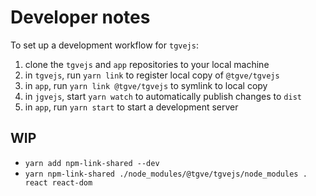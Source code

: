 # Developer notes

To set up a development workflow for `tgvejs`:

1. clone the `tgvejs` and `app` repositories to your local machine
2. in `tgvejs`, run `yarn link` to register local copy of `@tgve/tgvejs`
3. in `app`, run `yarn link @tgve/tgvejs` to symlink to local copy
4. in `jgvejs`, start `yarn watch` to automatically publish changes to `dist`
5. in `app`, run `yarn start` to start a development server

## WIP

- `yarn add npm-link-shared --dev`
- `yarn npm-link-shared ./node_modules/@tgve/tgvejs/node_modules . react react-dom`

